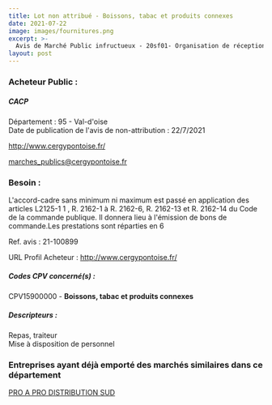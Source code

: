 ```yaml
---
title: Lot non attribué - Boissons, tabac et produits connexes
date: 2021-07-22
image: images/fournitures.png
excerpt: >-
  Avis de Marché Public infructueux - 20sf01- Organisation de réceptions et fourniture de restauration rapide, boissons pour la communauté d'agglomération de Cergy-pontoise
layout: post
---
```


### Acheteur Public :
##### CACP
Département : 95 - Val-d'oise<br/>
Date de publication de l'avis de non-attribution : 22/7/2021


http://www.cergypontoise.fr/

marches_publics@cergypontoise.fr


### Besoin :

L'accord-cadre sans minimum ni maximum est passé en application des articles L2125-1 1 , R. 2162-1 à R. 2162-6, R. 2162-13 et R. 2162-14 du Code de la commande publique. Il donnera lieu à l'émission de bons de commande.Les prestations sont réparties en 6

Ref. avis : 21-100899

URL Profil Acheteur : http://www.cergypontoise.fr/

##### Codes CPV concerné(s) :
CPV15900000 - **Boissons, tabac et produits connexes** <br/>

##### Descripteurs :
Repas, traiteur <br/>
Mise à disposition de personnel <br/>

### Entreprises ayant déjà emporté des marchés similaires dans ce département
<a href="/entreprise-553/siren-385006234">PRO A PRO DISTRIBUTION SUD</a><br/><br/>
